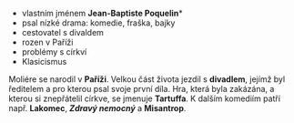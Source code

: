 - vlastním jménem **Jean-Baptiste Poquelin***
- psal nízké drama: komedie, fraška, bajky
- cestovatel s divaldem
- rozen v Paříži
- problémy s církví
- Klasicismus

Moliére se narodil v **Paříži**. Velkou část života jezdil s **divadlem**, jejímž byl ředitelem a pro kterou psal svoje první díla. Hra, která byla zakázána, a kterou si znepřátelil církve, se jmenuje **Tartuffa**. K dalším komediím patří např. **Lakomec**, **_Zdravý nemocný_** a **Misantrop**. 



